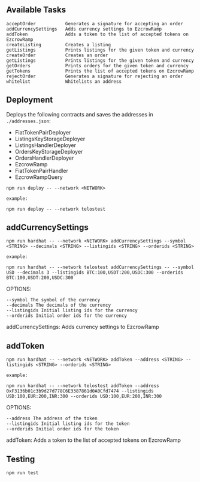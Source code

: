 ## **Available Tasks**

```
acceptOrder           Generates a signature for accepting an order
addCurrencySettings   Adds currency settings to EzcrowRamp
addToken              Adds a token to the list of accepted tokens on EzcrowRamp
createListing         Creates a listing
getListings           Prints listings for the given token and currency
createOrder           Creates an order
getListings           Prints listings for the given token and currency
getOrders             Prints orders for the given token and currency
getTokens             Prints the list of accepted tokens on EzcrowRamp
rejectOrder           Generates a signature for rejecting an order
whitelist             Whitelists an address

```

## **Deployment**

Deploys the following contracts and saves the addresses in `./addresses.json`:

- FiatTokenPairDeployer
- ListingsKeyStorageDeployer
- ListingsHandlerDeployer
- OrdersKeyStorageDeployer
- OrdersHandlerDeployer
- EzcrowRamp
- FiatTokenPairHandler
- EzcrowRampQuery

```
npm run deploy -- --network <NETWORK>

example:

npm run deploy -- --network telostest
```

## addCurrencySettings

```
npm run hardhat -- --network <NETWORK> addCurrencySettings --symbol <STRING> --decimals <STRING> --listingids <STRING> --orderids <STRING>

example:

npm run hardhat -- --network telostest addCurrencySettings -- --symbol USD --decimals 3 --listingids BTC:100,USDT:200,USDC:300 --orderids BTC:100,USDT:200,USDC:300
```

OPTIONS:

```
--symbol The symbol of the currency
--decimals The decimals of the currency
--listingids Initial listing ids for the currency
--orderids Initial order ids for the currency
```

addCurrencySettings: Adds currency settings to EzcrowRamp

## addToken

```
npm run hardhat -- --network <NETWORK> addToken --address <STRING> --listingids <STRING> --orderids <STRING>

example:

npm run hardhat -- --network telostest addToken --address 0xF3136b01c3b9d27d778C6E3387861d0A0Cfd7474 --listingids USD:100,EUR:200,INR:300 --orderids USD:100,EUR:200,INR:300
```

OPTIONS:

```
--address The address of the token
--listingids Initial listing ids for the token
--orderids Initial order ids for the token
```

addToken: Adds a token to the list of accepted tokens on EzcrowRamp

## Testing

```
npm run test
```
